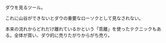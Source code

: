 ダウを見るツール。

これに山谷ができないとダウの重要なローソクとして見なされない。

本来の流れからどれだけ離れているかという「乖離」を使ったテクニックもある。全体が買い、ダウ的に売りたがりからがち売り。


